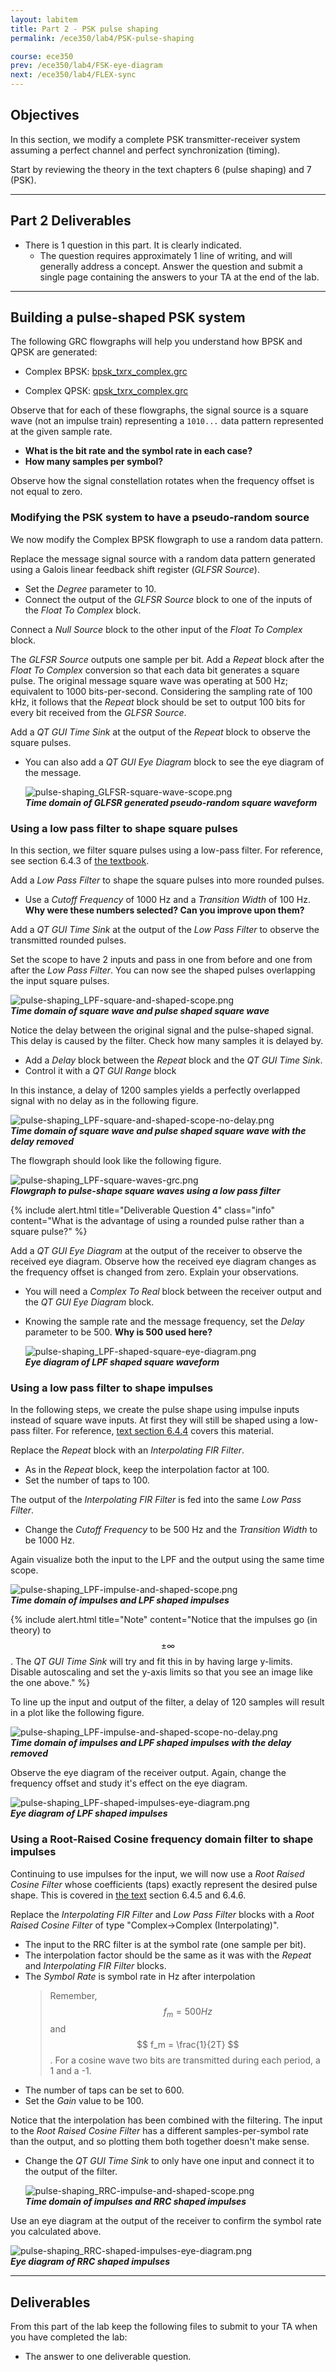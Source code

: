 ```yaml
---
layout: labitem
title: Part 2 - PSK pulse shaping
permalink: /ece350/lab4/PSK-pulse-shaping

course: ece350
prev: /ece350/lab4/FSK-eye-diagram
next: /ece350/lab4/FLEX-sync
---
```


## Objectives

In this section, we modify a complete PSK transmitter-receiver system assuming a perfect channel and perfect synchronization (timing).

Start by reviewing the theory in the text chapters 6 (pulse shaping) and 7 (PSK).

---

## Part 2 Deliverables

- There is 1 question in this part. It is clearly indicated.
  - The question requires approximately 1 line of writing, and will generally address a concept. Answer the question and submit a single page containing the answers to your TA at the end of the lab.

---

## Building a pulse-shaped PSK system

The following GRC flowgraphs will help you understand how BPSK and QPSK are generated:

- Complex BPSK: [bpsk_txrx_complex.grc](./data/bpsk_txrx_complex.grc)

- Complex QPSK: [qpsk_txrx_complex.grc](./data/qpsk_txrx_complex.grc)

Observe that for each of these flowgraphs, the signal source is a square wave (not an impulse train) representing a `1010...` data pattern represented at the given sample rate.

- **What is the bit rate and the symbol rate in each case?**
- **How many samples per symbol?**

Observe how the signal constellation rotates when the frequency offset is not equal to zero.

### Modifying the PSK system to have a pseudo-random source

We now modify the Complex BPSK flowgraph to use a random data pattern.

Replace the message signal source with a random data pattern generated using a Galois linear feedback shift register (*GLFSR Source*).

- Set the *Degree* parameter to 10.
- Connect the output of the *GLFSR Source* block to one of the inputs of the *Float To Complex* block.

Connect a *Null Source* block to the other input of the *Float To Complex* block.

The *GLFSR Source* outputs one sample per bit. Add a *Repeat* block after the *Float To Complex* conversion so that each data bit generates a square pulse. The original message square wave was operating at 500 Hz; equivalent to 1000 bits-per-second. Considering the sampling rate of 100 kHz, it follows that the *Repeat* block should be set to output 100 bits for every bit received from the *GLFSR Source*.

Add a *QT GUI Time Sink* at the output of the *Repeat* block to observe the square pulses.

- You can also add a *QT GUI Eye Diagram* block to see the eye diagram of the message.

  ![pulse-shaping_GLFSR-square-wave-scope.png](./figures/pulse-shaping_GLFSR-square-wave-scope.png)<br>
  __*Time domain of GLFSR generated pseudo-random square waveform*__

### Using a low pass filter to shape square pulses

In this section, we filter square pulses using a low-pass filter. For reference, see section 6.4.3 of [the textbook](../../_docs/pdriessen_textbook.pdf).

Add a *Low Pass Filter* to shape the square pulses into more rounded pulses.

<!--TODO are we setting this based on the 1/2T rule?? If not lets change -->
- Use a *Cutoff Frequency* of 1000 Hz and a *Transition Width* of 100 Hz. **Why were these numbers selected? Can you improve upon them?** 

Add a *QT GUI Time Sink* at the output of the *Low Pass Filter* to observe the transmitted rounded pulses.

Set the scope to have 2 inputs and pass in one from before and one from after the *Low Pass Filter*. You can now see the shaped pulses overlapping the input square pulses.

  ![pulse-shaping_LPF-square-and-shaped-scope.png](./figures/pulse-shaping_LPF-square-and-shaped-scope.png)<br>
  __*Time domain of square wave and pulse shaped square wave*__

Notice the delay between the original signal and the pulse-shaped signal. This delay is caused by the filter. Check how many samples it is delayed by.

- Add a *Delay* block between the *Repeat* block and the *QT GUI Time Sink*.
- Control it with a *QT GUI Range* block

In this instance, a delay of 1200 samples yields a perfectly overlapped signal with no delay as in the following figure.

  ![pulse-shaping_LPF-square-and-shaped-scope-no-delay.png](./figures/pulse-shaping_LPF-square-and-shaped-scope-no-delay.png)<br>
  __*Time domain of square wave and pulse shaped square wave with the delay removed*__

The flowgraph should look like the following figure.

  ![pulse-shaping_LPF-square-waves-grc.png](./figures/pulse-shaping_LPF-square-waves-grc.png)<br>
  __*Flowgraph to pulse-shape square waves using a low pass filter*__

{% include alert.html title="Deliverable Question 4" class="info" content="What is the advantage of using a rounded pulse rather than a square pulse?" %}

Add a *QT GUI Eye Diagram* at the output of the receiver to observe the received eye diagram. Observe how the received eye diagram changes as the frequency offset is changed from zero. Explain your observations.

- You will need a *Complex To Real* block between the receiver output and the *QT GUI Eye Diagram* block.
- Knowing the sample rate and the message frequency, set the *Delay* parameter to be 500. **Why is 500 used here?**

  ![pulse-shaping_LPF-shaped-square-eye-diagram.png](./figures/pulse-shaping_LPF-shaped-square-eye-diagram.png)<br>
  __*Eye diagram of LPF shaped square waveform*__

### Using a low pass filter to shape impulses

In the following steps, we create the pulse shape using impulse inputs instead of square wave inputs. At first they will still be shaped using a low-pass filter. For reference, [text section 6.4.4](../../_docs/pdriessen_textbook.pdf) covers this material.

Replace the *Repeat* block with an *Interpolating FIR Filter*.

- As in the *Repeat* block, keep the interpolation factor at 100.
- Set the number of taps to 100.

The output of the *Interpolating FIR Filter* is fed into the same *Low Pass Filter*.

- Change the *Cutoff Frequency* to be 500 Hz and the *Transition Width* to be 1000 Hz.

Again visualize both the input to the LPF and the output using the same time scope.

  ![pulse-shaping_LPF-impulse-and-shaped-scope.png](./figures/pulse-shaping_LPF-impulse-and-shaped-scope.png)<br>
  __*Time domain of impulses and LPF shaped impulses*__

{% include alert.html title="Note" content="Notice that the impulses go (in theory) to $$\pm\infty$$. The *QT GUI Time Sink* will try and fit this in by having large y-limits. Disable autoscaling and set the y-axis limits so that you see an image like the one above." %}

To line up the input and output of the filter, a delay of 120 samples will result in a plot like the following figure.

  ![pulse-shaping_LPF-impulse-and-shaped-scope-no-delay.png](./figures/pulse-shaping_LPF-impulse-and-shaped-scope-no-delay.png)<br>
  __*Time domain of impulses and LPF shaped impulses with the delay removed*__

Observe the eye diagram of the receiver output. Again, change the frequency offset and study it's effect on the eye diagram.

  ![pulse-shaping_LPF-shaped-impulses-eye-diagram.png](./figures/pulse-shaping_LPF-shaped-impulses-eye-diagram.png)<br>
  __*Eye diagram of LPF shaped impulses*__

### Using a Root-Raised Cosine frequency domain filter to shape impulses

Continuing to use impulses for the input, we will now use a *Root Raised Cosine Filter* whose coefficients (taps) exactly represent the desired pulse shape. This is covered in [the text](../../_docs/pdriessen_textbook.pdf) section 6.4.5 and 6.4.6.

Replace the *Interpolating FIR Filter* and *Low Pass Filter* blocks with a *Root Raised Cosine Filter* of type "Complex->Complex (Interpolating)".

- The input to the RRC filter is at the symbol rate (one sample per bit).
- The interpolation factor should be the same as it was with the *Repeat* and *Interpolating FIR Filter* blocks.
- The *Symbol Rate* is symbol rate in Hz after interpolation
  > Remember, $$ f_m = 500 Hz $$ and $$ f_m = \frac{1}{2T} $$. For a cosine wave two bits are transmitted during each period, a 1 and a -1.
- The number of taps can be set to 600.
- Set the *Gain* value to be 100.

Notice that the interpolation has been combined with the filtering. The input to the *Root Raised Cosine Filter* has a different samples-per-symbol rate than the output, and so plotting them both together doesn't make sense.

- Change the *QT GUI Time Sink* to only have one input and connect it to the output of the filter.

  ![pulse-shaping_RRC-impulse-and-shaped-scope.png](./figures/pulse-shaping_RRC-impulse-and-shaped-scope.png)<br>
  __*Time domain of impulses and RRC shaped impulses*__

Use an eye diagram at the output of the receiver to confirm the symbol rate you calculated above.

  ![pulse-shaping_RRC-shaped-impulses-eye-diagram.png](./figures/pulse-shaping_RRC-shaped-impulses-eye-diagram.png)<br>
  __*Eye diagram of RRC shaped impulses*__

---

## Deliverables

From this part of the lab keep the following files to submit to your TA when you have completed the lab:

- The answer to one deliverable question.
